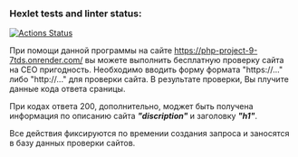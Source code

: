 ### Hexlet tests and linter status:
[![Actions Status](https://github.com/olegserbat/php-project-9/actions/workflows/hexlet-check.yml/badge.svg)](https://github.com/olegserbat/php-project-9/actions)

При помощи данной программы на сайте https://php-project-9-7tds.onrender.com/ вы можете выполнить бесплатную проверку сайта на CEO пригодность.
Необходимо вводить  форму формата "https://..." либо "http://..." для проверки сайта.
В результате проверки, Вы плучите данные кода ответа сраницы. 

При кодах ответа 200, дополнительно, моджет быть получена информация по описанию сайта _**"discription"**_ и заголовку _**"h1"**_. 

Все действия фиксируются по времении создания запроса и заносятся в базу данных проверки сайтов.